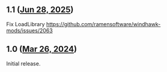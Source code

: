 ## 1.1 ([Jun 28, 2025](https://github.com/ramensoftware/windhawk-mods/blob/aaf906578b278f95bd23e745832c4e30719e185e/mods/classic-theme-transparency-fix.wh.cpp))

Fix LoadLibrary https://github.com/ramensoftware/windhawk-mods/issues/2063

## 1.0 ([Mar 26, 2024](https://github.com/ramensoftware/windhawk-mods/blob/822ed51dfe9ad2cf9b4c88f7ed4e7a172c9efe3e/mods/classic-theme-transparency-fix.wh.cpp))

Initial release.
